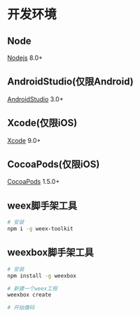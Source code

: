 # 开发环境

## Node

[Nodejs](https://nodejs.org/zh-cn/) 8.0+

## AndroidStudio(仅限Android)

[AndroidStudio](https://developer.android.com/studio/) 3.0+

## Xcode(仅限iOS)

[Xcode](https://itunes.apple.com/us/app/xcode/id497799835?mt=12) 9.0+

## CocoaPods(仅限iOS)

[CocoaPods](https://cocoapods.org/) 1.5.0+

## weex脚手架工具
``` bash
# 安装
npm i -g weex-toolkit
```

## weexbox脚手架工具
``` bash
# 安装
npm install -g weexbox

# 新建一个weex工程
weexbox create

# 开始撸码
```
